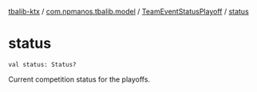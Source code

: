 [tbalib-ktx](../../index.md) / [com.npmanos.tbalib.model](../index.md) / [TeamEventStatusPlayoff](index.md) / [status](./status.md)

# status

`val status: Status?`

Current competition status for the playoffs.

